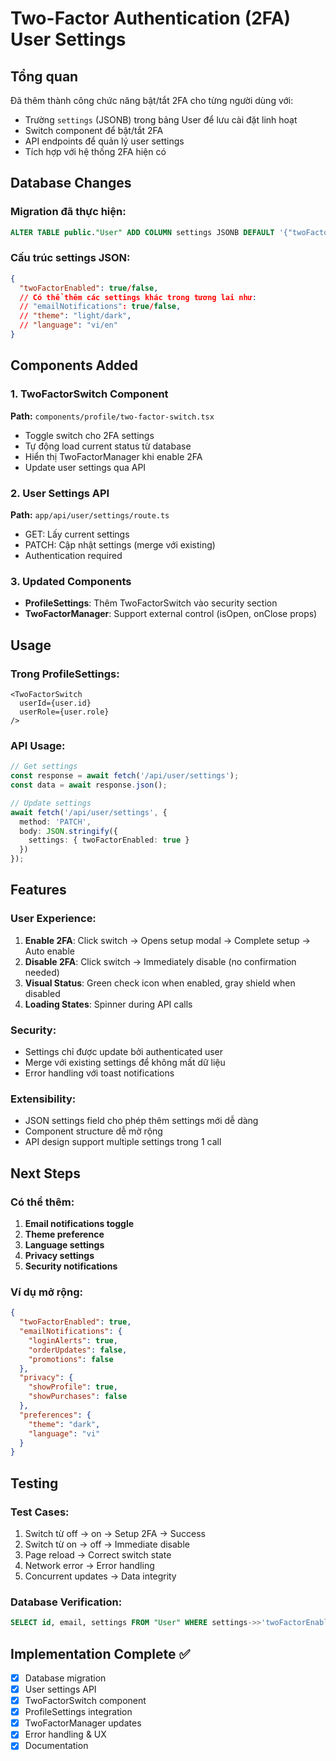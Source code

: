 # Two-Factor Authentication (2FA) User Settings

## Tổng quan
Đã thêm thành công chức năng bật/tắt 2FA cho từng người dùng với:
- Trường `settings` (JSONB) trong bảng User để lưu cài đặt linh hoạt
- Switch component để bật/tắt 2FA
- API endpoints để quản lý user settings
- Tích hợp với hệ thống 2FA hiện có

## Database Changes

### Migration đã thực hiện:
```sql
ALTER TABLE public."User" ADD COLUMN settings JSONB DEFAULT '{"twoFactorEnabled": false}'::jsonb;
```

### Cấu trúc settings JSON:
```json
{
  "twoFactorEnabled": true/false,
  // Có thể thêm các settings khác trong tương lai như:
  // "emailNotifications": true/false,
  // "theme": "light/dark",
  // "language": "vi/en"
}
```

## Components Added

### 1. TwoFactorSwitch Component
**Path:** `components/profile/two-factor-switch.tsx`
- Toggle switch cho 2FA settings
- Tự động load current status từ database
- Hiển thị TwoFactorManager khi enable 2FA
- Update user settings qua API

### 2. User Settings API
**Path:** `app/api/user/settings/route.ts`
- GET: Lấy current settings
- PATCH: Cập nhật settings (merge với existing)
- Authentication required

### 3. Updated Components
- **ProfileSettings**: Thêm TwoFactorSwitch vào security section
- **TwoFactorManager**: Support external control (isOpen, onClose props)

## Usage

### Trong ProfileSettings:
```tsx
<TwoFactorSwitch 
  userId={user.id}
  userRole={user.role}
/>
```

### API Usage:
```typescript
// Get settings
const response = await fetch('/api/user/settings');
const data = await response.json();

// Update settings
await fetch('/api/user/settings', {
  method: 'PATCH',
  body: JSON.stringify({
    settings: { twoFactorEnabled: true }
  })
});
```

## Features

### User Experience:
1. **Enable 2FA**: Click switch → Opens setup modal → Complete setup → Auto enable
2. **Disable 2FA**: Click switch → Immediately disable (no confirmation needed)
3. **Visual Status**: Green check icon when enabled, gray shield when disabled
4. **Loading States**: Spinner during API calls

### Security:
- Settings chỉ được update bởi authenticated user
- Merge với existing settings để không mất dữ liệu
- Error handling với toast notifications

### Extensibility:
- JSON settings field cho phép thêm settings mới dễ dàng
- Component structure dễ mở rộng
- API design support multiple settings trong 1 call

## Next Steps

### Có thể thêm:
1. **Email notifications toggle**
2. **Theme preference**
3. **Language settings**
4. **Privacy settings**
5. **Security notifications**

### Ví dụ mở rộng:
```json
{
  "twoFactorEnabled": true,
  "emailNotifications": {
    "loginAlerts": true,
    "orderUpdates": false,
    "promotions": false
  },
  "privacy": {
    "showProfile": true,
    "showPurchases": false
  },
  "preferences": {
    "theme": "dark",
    "language": "vi"
  }
}
```

## Testing

### Test Cases:
1. Switch từ off → on → Setup 2FA → Success
2. Switch từ on → off → Immediate disable
3. Page reload → Correct switch state
4. Network error → Error handling
5. Concurrent updates → Data integrity

### Database Verification:
```sql
SELECT id, email, settings FROM "User" WHERE settings->>'twoFactorEnabled' = 'true';
```

## Implementation Complete ✅
- [x] Database migration
- [x] User settings API
- [x] TwoFactorSwitch component  
- [x] ProfileSettings integration
- [x] TwoFactorManager updates
- [x] Error handling & UX
- [x] Documentation
